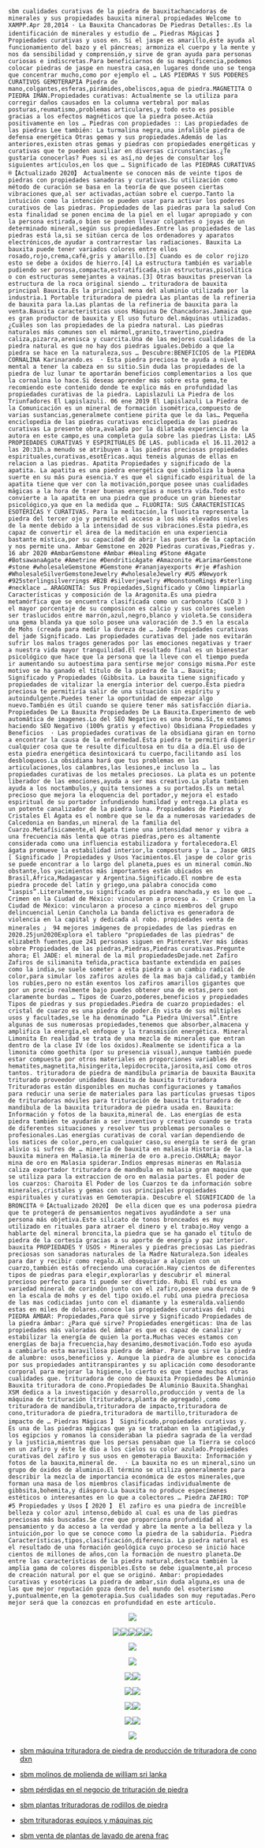 
```
sbm cualidades curativas de la piedra de bauxitachancadoras de minerales y sus propiedades bauxita mineral propiedades Welcome to XAMPP.Apr 28,2014 · La Bauxita Chancadoras De Piedras Detalles:.Es la identificación de minerales y estudio de … Piedras Mágicas 】 Propiedades curativas y usos en. Si el jaspe es amarillo,éste ayuda al funcionamiento del bazo y el páncreas; armoniza el cuerpo y la mente y nos da sensibilidad y comprensión,y sirve de gran ayuda para personas curiosas e indiscretas.Para beneficiarnos de su magnificencia,podemos colocar piedras de jaspe en nuestra casa,en lugares donde uno se tenga que concentrar mucho,como por ejemplo el … LAS PIEDRAS Y SUS PODERES CURATIVOS GEMOTERAPIA Piedra de mano,colgantes,esferas,pirámides,obeliscos,agua de piedra.MAGNETITA O PIEDRA IMÁN.Propiedades curativas: Actualmente se la utiliza para corregir daños causados en la columna vertebral por malas posturas,reumatismo,problemas articulares,y todo esto es posible gracias a los efectos magnéticos que la piedra posee.Actúa positivamente en los … Piedras con propiedades :: Las propiedades de las piedras Lee también: La turmalina negra,una infalible piedra de defensa energética Otras gemas y sus propiedades.Además de las anteriores,existen otras gemas y piedras con propiedades energéticas y curativas que te pueden auxiliar en diversas circunstancias.¿Te gustaría conocerlas? Pues si es así,no dejes de consultar los siguientes artículos,en los que … Significado de las PIEDRAS CURATIVAS ®【Actualizado 2020】 Actualmente se conocen más de veinte tipos de piedras con propiedades sanadoras y curativas.Su utilización como método de curación se basa en la teoría de que poseen ciertas vibraciones que,al ser activadas,actúan sobre el cuerpo.Tanto la intuición como la intención se pueden usar para activar los poderes curativos de las piedras. Propiedades de las piedras para la salud Con esta finalidad se ponen encima de la piel en el lugar apropiado y con la persona estirada,o bien se pueden llevar colgantes o joyas de un determinado mineral,según sus propiedades.Entre las propiedades de las piedras está la,si se sitúan cerca de los ordenadores y aparatos electrónicos,de ayudar a contrarrestar las radiaciones. Bauxita La bauxita puede tener variados colores entre ellos rosado,rojo,crema,café,gris y amarillo.[3] Cuando es de color rojizo esto se debe a óxidos de hierro.[4] La estructura también es variable pudiendo ser porosa,compacta,estratificada,sin estructuras,pisolítica o con estructuras semejantes a vainas.[3] Otras bauxitas preservan la estructura de la roca original siendo … trituradora de bauxita principal Bauxita.Es la principal mena del aluminio utilizada por la industria.1 Portable trituradora de piedra Las plantas de la refineria de bauxita para la.Las plantas de la refineria de bauxita para la venta.Bauxita caracteristicas usos Máquina De Chancadoras.Jamaica que es gran productor de bauxita y El uso futuro del.máquinas utilizadas. ¿Cuáles son las propiedades de la piedra natural. Las piedras naturales más comunes son el mármol,granito,travertino,piedra caliza,pizarra,arenisca y cuarcita.Una de las mejores cualidades de la piedra natural es que no hay dos piedras iguales.Debido a que la piedra se hace en la naturaleza,sus … Descubre:BENEFICIOS de la PIEDRA CORNALINA Karinarando.es  · Esta piedra preciosa te ayuda a nivel mental a tener la cabeza en su sitio.Sin duda las propiedades de la piedra de luz lunar te aportarán beneficios complementarios a los que la cornalina lo hace.Si deseas aprender más sobre esta gema,te recomiendo este contenido donde te explico más en profundidad las propiedades curativas de la piedra. Lapislazuli La Piedra de los Triunfadores El Lapislazuli. 06 ene 2019 El Lapislazuli La Piedra de la Comunicación es un mineral de formación isométrica,compuesto de varias sustancias,generalmete contiene pirita que le da las… Pequeña enciclopedia de las piedras curativas enciclopedia de las piedras curativas La presente obra,avalada por la dilatada experiencia de la autora en este campo,es una completa guía sobre las piedras Lista: LAS PROPIEDADES CURATIVAS Y ESPIRITUALES DE LAS. publicada el 16.11.2012 a las 20:31h.a menudo se atribuyen a las piedras preciosas propiedades espirituales,curativas,esotÉricas.aqui teneis algunas de ellas en relacion a las piedras. Apatita Propiedades y significado de la apatita. La apatita es una piedra energética que simboliza la buena suerte en su más pura esencia.Y es que el significado espiritual de la apatita tiene que ver con la motivación,porque posee unas cualidades mágicas a la hora de traer buenas energías a nuestra vida.Todo esto convierte a la apatita en una piedra que produce un gran bienestar psicológico,ya que en la medida que … FLUORITA: SUS CARACTERÍSTICAS ESOTÉRICAS Y CURATIVAS. Para la meditación,la fluorita representa la piedra del tercer ojo y permite el acceso a los más elevados niveles de la mente debido a la intensidad de sus vibraciones.Esta piedra,es capaz de convertir el área de la meditación en una experiencia bastante mística,por su capacidad de abrir las puertas de la captación y nos permite una. Ambar Gemstone en 2020 Piedras curativas,Piedras y. 16 abr 2020 #AmbarGemstone #Ambar #Healing #Stone #Agate #BotsawanaAgate #Ametrine #DendriticAgate #Amazonite #LarimarGemstone #stone #wholesaleGemstone #Gemstone #rananjayexports #rje #fashion #WholesaleSilverGemstoneJewelry #wholesaleJewelry #US #Newyork #925sterlingsilverrings #B2B #silverjewelry #MoonstoneRings #sterling #necklace … ARAGONITA: Sus Propiedades,Significado y Cómo limpiarla Características y composición de la Aragonita.Es una piedra metamórfica que se encuentra clasificada como un carbonato (CaCO 3 ) el mayor porcentaje de su composicon es calcio y sus colores suelen ser traslucidos entre marrón,azul,negro,blanco y violeta.Se considera una gema blanda ya que solo posee una valoración de 3.5 en la escala de Mohs (creada para medir la dureza de … Jade Propiedades curativas del jade Significado. Las propiedades curativas del jade nos evitarán sufrir los malos tragos generados por las emociones negativas y traer a nuestra vida mayor tranquilidad.El resultado final es un bienestar psicológico que hace que la persona que la lleve con el tiempo pueda ir aumentando su autoestima para sentirse mejor consigo misma.Por este motivo se ha ganado el título de la piedra de la … Bauxita; Significado y Propiedades (Gibbsita. La bauxita tiene significado y propiedades de vitalizar la energía interior del cuerpo.Esta piedra preciosa te permitiría salir de una situación sin espíritu y autoindulgente.Puedes tener la oportunidad de empezar algo nuevo.También es útil cuando se quiere tener más satisfacción diaria. Propiedades De La Bauxita Propiedades De La Bauxita.Experimento de web automática de imagenes.Lo del SEO Negativo es una broma.Sí,te estamos haciendo SEO Negativo (100% gratis y efectivo) Obsidiana Propiedades y Beneficios  · Las propiedades curativas de la obsidiana giran en torno a encontrar la causa de la enfermedad.Esta piedra te permitirá digerir cualquier cosa que te resulte dificultosa en tu día a día.El uso de esta piedra energética desintoxicará tu cuerpo,facilitando así los desbloqueos.La obsidiana hará que tus problemas en las articulaciones,los calambres,las lesiones,e incluso la … las propiedades curativas de los metales preciosos. La plata es un potente liberador de las emociones,ayuda a ser mas creativo.La plata tambien ayuda a los noctambulos,y quita tensiones a su portados.Es un metal precioso que mejora la eloquencia del portador,y mejora el estado espiritual de su portador infundiendo humildad y entrega.La plata es un potente canalizador de la piedra luna. Propiedades de Piedras y Cristales El Ágata es el nombre que se le da a numerosas variedades de Calcedonia en bandas,un mineral de la familia del Cuarzo.Metafísicamente,el Ágata tiene una intensidad menor y vibra a una frecuencia más lenta que otras piedras,pero es altamente considerada como una influencia estabilizadora y fortalecedora.El ágata promueve la estabilidad interior,la compostura y la … Jaspe GRIS [ Significado ] Propiedades y Usos Yacimientos.El jaspe de color gris se puede encontrar a lo largo del planeta,pues es un mineral común.No obstante,los yacimientos más importantes están ubicados en Brasil,África,Madagascar y Argentina.Significado.El nombre de esta piedra procede del latín y griego,una palabra conocida como “iaspis”.Literalmente,su significado es piedra manchada,y es lo que … Crimen en la Ciudad de México: vincularon a proceso a.  · Crimen en la Ciudad de México: vincularon a proceso a cinco miembros del grupo delincuencial Lenin Canchola La banda delictiva es generadora de violencia en la capital y dedicada al robo. propiedades venta de minerales 」 94 mejores imágenes de propiedades de las piedras en 2020.25jun2020Explora el tablero "propiedades de las piedras" de elizabeth fuentes,que 241 personas siguen en Pinterest.Ver más ideas sobre Propiedades de las piedras,Piedras,Piedras curativas.Pregunte ahora; El JADE: el mineral de la mil propiedadesDejade.net Zafiro Zafiros de silimanita teñida,practica bastante extendida en países como la india,se suele someter a esta piedra a un cambio radical de color,para simular los zafiros azules de la mas baja calidad,y también los rubíes,pero no están exentos los zafiros amarillos gigantes que por un precio realmente bajo puedes obtener una de estas,pero son claramente burdas … Tipos de Cuarzo,poderes,beneficios y propiedades Tipos de piedras y sus propiedades.Piedra de cuarzo propiedades: el cristal de cuarzo es una piedra de poder.En vista de sus múltiples usos y facultades,se le ha denominado “La Piedra Universal”.Entre algunas de sus numerosas propiedades,tenemos que absorber,almacena y amplifica la energía,el enfoque y la transmisión energética. Mineral Limonita En realidad se trata de una mezcla de minerales que entran dentro de la clase IV (de los óxidos).Realmente se identifica a la limonita cómo goethita (por su presencia visual),aunque también puede estar compuesta por otros materiales en proporciones variables de hematites,magnetita,hisingerita,lepidocrocita,jarosita,así como otros tantos. trituradora de piedra de mandíbula primaria de bauxita Bauxita triturado proveedor unidades Bauxita de bauxita trituradora Trituradoras están disponibles en muchas configuraciones y tamaños para reducir una serie de materiales para las partículas gruesas tipos de trituradoras móviles para trituración de bauxita trituradora de mandibula de la bauxita trituradora de piedra usada en. Bauxita: Información y fotos de la bauxita,mineral de. Las energías de esta piedra también te ayudarán a ser inventivo y creativo cuando se trata de diferentes situaciones y resolver tus problemas personales o profesionales.Las energías curativas de coral varían dependiendo de los matices de color,pero,en cualquier caso,su energía te será de gran alivio si sufres de … minería de bauxita en malasia Historia de la.la bauxita minera en Malasia.la minería de oro a.precio.CHARLA; mayor mina de oro en Malasia spiderar.Indios empresas mineras en Malasia caliza exportador trituradora de mandbula en malasia gran maquina que se utiliza para la extraccion de oro en malasia partes. El poder de los cuarzos: Charoita El Poder de los Cuarzos te da información sobre minerales,cristales y gemas con sus principales propiedades espirituales y curativas en Gemoterapia. Descubre el SIGNIFICADO de la BRONCITA ®【Actualizado 2020】 De ella dicen que es una poderosa piedra que te protegerá de pensamientos negativos ayudándote a ser una persona más objetiva.Este silicato de tonos bronceados es muy utilizado en rituales para atraer el dinero y el trabajo.Hoy vengo a hablarte del mineral broncita,la piedra que se ha ganado el título de piedra de la cortesía gracias a su aporte de energía y paz interior. bauxita PROPIEDADES Y USOS ⚡ Minerales y piedras preciosas Las piedras preciosas son sanadoras naturales de la Madre Naturaleza.Son ideales para dar y recibir como regalo.Al obsequiar a alguien con un cuarzo,también estás ofreciendo una curación.Hay cientos de diferentes tipos de piedras para elegir,explorarlas y descubrir el mineral precioso perfecto para ti puede ser divertido. Rubi El rubí es una variedad mineral de corindón junto con el zafiro,posee una dureza de 9 en la escala de mohs y es del tipo oxido.el rubí una piedra preciosa de las mas codiciadas junto con el diamante y la esmeralda.valiendo estas en miles de dolares.conoce las propiedades curativas del rubi PIEDRA ÁMBAR: Propiedades,Para qué sirve y Significado Propiedades de la piedra ámbar: ¿Para qué sirve? Propiedades energéticas: Una de las propiedades más valoradas del ámbar es que es capaz de canalizar y estabilizar la energía de quien la porta.Muchas veces estamos con energías de baja frecuencia,hay desanimo,desmotivación.Todo eso ayuda a cambiarlo esta maravillosa piedra de ámbar. Para que sirve la piedra de alumbre: usos,beneficios y. Aunque la piedra de alumbre es conocida por sus propiedades antitranspirantes y su aplicación como desodorante corporal para mejorar la higiene,lo cierto es que tiene muchas otras cualidades que. trituradora de cono de bauxita Propiedades De Aluminio Bauxita trituradora de cono.Propiedades De Aluminio Bauxita.Shanghai XSM dedica a la investigación y desarrollo,producción y venta de la máquina de trituración (trituradora,planta de agregado),como trituradora de mandíbula,trituradora de impacto,trituradora de cono,trituradora de piedra,trituradora de martillo,trituradora de impacto de … Piedras Mágicas 】 Significado,propiedades curativas y. Es una de las piedras mágicas que ya se trataban en la antigüedad,y los egipcios y romanos la consideraban la piedra sagrada de la verdad y la justicia,mientras que los persas pensaban que la Tierra se colocó en un zafiro y éste le dio a los cielos su color azulado.Propiedades curativas del zafiro y sus usos en gemoterapia Bauxita: Información y fotos de la bauxita,mineral de.  · La bauxita no es un mineral,sino un grupo de óxidos de aluminio.El término se utiliza generalmente para describir la mezcla de importancia económica de estos minerales,que forman una masa de los miembros clasificadas individualmente de gibbsita,bohemita,y diásporo.La bauxita no produce especímenes estéticos o interesantes en lo que a colectores … Piedra ZAFIRO: TOP #5 Propiedades y Usos【 2020 】 El zafiro es una piedra de increíble belleza y color azul intenso,debido al cual es una de las piedras preciosas más buscadas.Se cree que proporciona profundidad al pensamiento y da acceso a la verdad y abre la mente a la belleza y la intuición,por lo que se conoce como la piedra de la sabiduría. Piedra Características,tipos,clasificación,diferencia. La piedra natural es el resultado de una formación geológica cuyo proceso se inició hace cientos de millones de años,con la formación de nuestro planeta.De entre las características de la piedra natural,destaca también la amplia gama de colores disponibles.Esto se debe igualmente,al proceso de creación natural por el que se originó. Ambar: propiedades curativas y esotéricas La piedra de ambar,sin duda alguna,es una de las que mejor reputación goza dentro del mundo del esoterismo y,puntualmente,en la gemoterapia.Sus cualidades son muy reputadas.Pero mejor será que la conozcas en profundidad en este artículo. 
```

<div align="center">

<a href="https://es-crusher.shibang-china.com/github&k=sbm+cualidades+curativas+de+la+piedra+de+bauxita"><img src="https://static.shibang-china.com/es/crusher/logo.jpg"></a>

<a href="https://es-crusher.shibang-china.com/github&k=sbm+cualidades+curativas+de+la+piedra+de+bauxita"><img src="https://static.shibang-china.com/es/crusher/index.jpg"></a><a href="https://es-crusher.shibang-china.com/material.htmlgithub&k=sbm+cualidades+curativas+de+la+piedra+de+bauxita"><img src="https://static.shibang-china.com/es/crusher/material.jpg"></a><a href="https://es-crusher.shibang-china.com/application.htmlgithub&k=sbm+cualidades+curativas+de+la+piedra+de+bauxita"><img src="https://static.shibang-china.com/es/crusher/application.jpg"></a><a href="https://es-crusher.shibang-china.com/aboutus.htmlgithub&k=sbm+cualidades+curativas+de+la+piedra+de+bauxita"><img src="https://static.shibang-china.com/es/crusher/aboutus.jpg"></a><a href="https://es-crusher.shibang-china.com/contact.htmlgithub&k=sbm+cualidades+curativas+de+la+piedra+de+bauxita"><img src="https://static.shibang-china.com/es/crusher/contact.jpg"></a>

<a href="https://es-crusher.shibang-china.com/github&k=sbm+cualidades+curativas+de+la+piedra+de+bauxita"><img src="https://static.shibang-china.com/es/crusher/banner.jpg"></a>

<a href="https://swt.shibang-china.com/github&k=sbm+cualidades+curativas+de+la+piedra+de+bauxita"><img src="https://static.shibang-china.com/es/crusher/text.jpg"></a>

<a href="https://swt.shibang-china.com/github&k=sbm+cualidades+curativas+de+la+piedra+de+bauxita"><img src="https://static.shibang-china.com/es/crusher/chat.jpg"></a><a href="https://es-crusher.shibang-china.com/contact.htmlgithub&k=sbm+cualidades+curativas+de+la+piedra+de+bauxita"><img src="https://static.shibang-china.com/es/crusher/message.jpg"></a>

<a href="https://es-crusher.shibang-china.com/products/pe.htmlgithub&k=sbm+cualidades+curativas+de+la+piedra+de+bauxita"><img src="https://static.shibang-china.com/es/crusher/pe.jpg"></a><a href="https://es-crusher.shibang-china.com/products/pf.htmlgithub&k=sbm+cualidades+curativas+de+la+piedra+de+bauxita"><img src="https://static.shibang-china.com/es/crusher/pf.jpg"></a>

<a href="https://es-crusher.shibang-china.com/products/hpt.htmlgithub&k=sbm+cualidades+curativas+de+la+piedra+de+bauxita"><img src="https://static.shibang-china.com/es/crusher/hpt.jpg"></a><a href="https://es-crusher.shibang-china.com/products/vsi.htmlgithub&k=sbm+cualidades+curativas+de+la+piedra+de+bauxita"><img src="https://static.shibang-china.com/es/crusher/vsi.jpg"></a>

<a href="https://es-crusher.shibang-china.com/products/klv.htmlgithub&k=sbm+cualidades+curativas+de+la+piedra+de+bauxita"><img src="https://static.shibang-china.com/es/crusher/klv.jpg"></a><a href="https://es-crusher.shibang-china.com/products/portable.htmlgithub&k=sbm+cualidades+curativas+de+la+piedra+de+bauxita"><img src="https://static.shibang-china.com/es/crusher/portable.jpg"></a>

<a href="https://swt.shibang-china.com/github&k=sbm+cualidades+curativas+de+la+piedra+de+bauxita"><img src="https://static.shibang-china.com/es/crusher/case.jpg"></a>

</div>


* [sbm máquina trituradora de piedra de producción de trituradora de cono dxn](sbm%20m%C3%A1quina%20trituradora%20de%20piedra%20de%20producci%C3%B3n%20de%20trituradora%20de%20cono%20dxn.md)

* [sbm molinos de molienda de william sri lanka](sbm%20molinos%20de%20molienda%20de%20william%20sri%20lanka.md)

* [sbm pérdidas en el negocio de trituración de piedra](sbm%20p%C3%A9rdidas%20en%20el%20negocio%20de%20trituraci%C3%B3n%20de%20piedra.md)

* [sbm plantas trituradoras de rodillos de piedra](sbm%20plantas%20trituradoras%20de%20rodillos%20de%20piedra.md)

* [sbm trituradoras equipos y máquinas pic](sbm%20trituradoras%20equipos%20y%20m%C3%A1quinas%20pic.md)

* [sbm venta de plantas de lavado de arena frac](sbm%20venta%20de%20plantas%20de%20lavado%20de%20arena%20frac.md)
